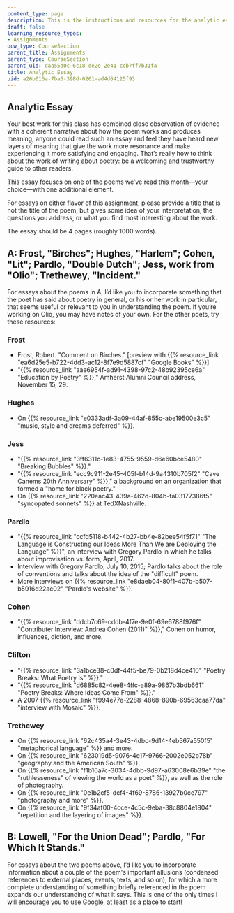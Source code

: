 ```yaml
---
content_type: page
description: This is the instructions and resources for the analytic essay.
draft: false
learning_resource_types:
- Assignments
ocw_type: CourseSection
parent_title: Assignments
parent_type: CourseSection
parent_uid: daa55d0c-6c18-de2e-2e41-ccb7ff7b31fa
title: Analytic Essay
uid: a26b016a-7ba5-398d-0261-ad4d64125f93
---
```

## Analytic Essay

Your best work for this class has combined close observation of evidence with a coherent narrative about how the poem works and produces meaning; anyone could read such an essay and feel they have heard new layers of meaning that give the work more resonance and make experiencing it more satisfying and engaging. That’s really how to think about the work of writing about poetry: be a welcoming and trustworthy guide to other readers.

This essay focuses on one of the poems we’ve read this month—your choice—with one additional element.

For essays on either flavor of this assignment, please provide a title that is not the title of the poem, but gives some idea of your interpretation, the questions you address, or what you find most interesting about the work.

The essay should be 4 pages (roughly 1000 words).

## A: Frost, "Birches"; Hughes, "Harlem"; Cohen, "Lit"; Pardlo, "Double Dutch"; Jess, work from "Olio"; Trethewey, "Incident."

For essays about the poems in A, I’d like you to incorporate something that the poet has said about poetry in general, or his or her work in particular, that seems useful or relevant to you in understanding the poem. If you’re working on Olio, you may have notes of your own. For the other poets, try these resources:

### Frost

- Frost, Robert. "Comment on Birches." \[preview with {{% resource_link "ea6d25e5-b722-4dd3-ac12-8f7e9d5887cf" "Google Books" %}}\]
- "{{% resource_link "aae6954f-ad91-4398-97c2-48b92395ce6a" "Education by Poetry" %}}," Amherst Alumni Council address, November 15, 29.

### Hughes

- On {{% resource_link "e0333adf-3a09-44af-855c-abe19500e3c5" "music, style and dreams deferred" %}}.

### Jess

- "{{% resource_link "3ff6311c-1e83-4755-9559-d6e60bce5480" "Breaking Bubbles" %}}."
- "{{% resource_link "ecc9c911-2e45-405f-b14d-9a4310b705f2" "Cave Canems 20th Anniversary" %}}," a background on an organization that formed a "home for black poetry."
- On {{% resource_link "220eac43-439a-462d-804b-fa03177386f5" "syncopated sonnets" %}} at TedXNashville.

### Pardlo

- "{{% resource_link "ccfd5118-b442-4b27-bb4e-82bee54f5f71" "The Language is Constructing our Ideas More Than We are Deploying the Language" %}}", an interview with Gregory Pardlo in which he talks about improvisation vs. form, April, 2017.
- Interview with Gregory Pardlo, July 10, 2015; Pardlo talks about the role of conventions and talks about the idea of the "difficult" poem.
- More interviews on {{% resource_link "e8daeb04-80f1-407b-b507-b5916d22ac02" "Pardlo's website" %}}.

### Cohen

- "{{% resource_link "ddcb7c69-cddb-4f7e-9e0f-69e6788f976f" "Contributer Interview: Andrea Cohen (2011)" %}}," Cohen on humor, influences, diction, and more.

### Clifton

- "{{% resource_link "3a1bce38-c0df-44f5-be79-0b218d4ce410" "Poetry Breaks: What Poetry Is" %}}."
- "{{% resource_link "d6885c82-4ee8-4ffc-a89a-9867b3bdb661" "Poetry Breaks: Where Ideas Come From" %}}."
- A 2007 {{% resource_link "f994e77e-2288-4868-890b-69563caa77da" "interview with Mosaic" %}}.

### Trethewey

- On {{% resource_link "62c435a4-3e43-4dbc-9d14-4eb567a550f5" "metaphorical language" %}} and more.
- On {{% resource_link "623019d5-9076-4e17-9766-2002e052b78b" "geography and the American South" %}}.
- On {{% resource_link "f1b16a7c-3034-4dbb-9d97-a63008e6b39e" "the \"ruthlesseness\" of viewing the world as a poet" %}}, as well as the role of photography.
- On {{% resource_link "0e1b2cf5-dcf4-4f69-8786-13927b0ce797" "photography and more" %}}.
- On {{% resource_link "9f34af00-4cce-4c5c-9eba-38c8804e1804" "repetition and the layering of images" %}}.

## B: Lowell, "For the Union Dead"; Pardlo, "For Which It Stands."

For essays about the two poems above, I’d like you to incorporate information about a couple of the poem's important allusions (condensed references to external places, events, texts, and so on), for which a more complete understanding of something briefly referenced in the poem expands our understanding of what it says. This is one of the only times I will encourage you to use Google, at least as a place to start!